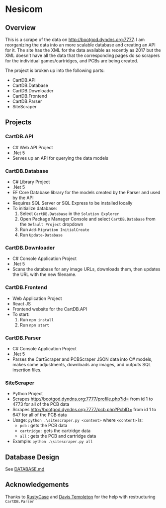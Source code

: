 # Nesicom

## Overview
This is a scrape of the data on http://bootgod.dyndns.org:7777. I am reorganizing the data into an more scalable database and creating an API for it. The site has the XML for the data available as recently as 2017 but the XML doesn't have all the data that the corresponding pages do so scrapers for the individual games/cartridges, and PCBs are being created.

The project is broken up into the following parts:
- CartDB.API
- CartDB.Database
- CartDB.Downloader
- CartDB.Frontend
- CartDB.Parser
- SiteScraper

## Projects
### CartDB.API
- C# Web API Project
- .Net 5
- Serves up an API for querying the data models

### CartDB.Database
- C# Library Project
- .Net 5
- EF Core Database library for the models created by the Parser and used by the API
- Requires SQL Server or SQL Express to be installed locally
- To initialize database:
  1. Select `CartDB.Database` in the `Solution Explorer`
  2. Open Package Manager Console and select `CartDB.Database` from the `Default Project` dropdown
  3. Run `Add-Migration InitialCreate`
  4. Run `Update-Database`

### CartDB.Downloader
- C# Console Application Project
- .Net 5
- Scans the database for any image URLs, downloads them, then updates the URL with the new filename.

### CartDB.Frontend
- Web Application Project
- React JS
- Frontend website for the CartDB.API
- To start:
  1. Run `npm install`
  2. Run `npm start`

### CartDB.Parser
- C# Console Application Project
- .Net 5
- Parses the CartScraper and PCBScraper JSON data into C# models, makes some adjustments, downloads any images, and outputs SQL insertion files.

### SiteScraper
- Python Project
- Scrapes http://bootgod.dyndns.org:7777/profile.php?id= from id 1 to 4773 for all of the PCB data
- Scrapes http://bootgod.dyndns.org:7777/pcb.php?PcbID= from id 1 to 647 for all of the PCB data
- Usage: `python .\sitescraper.py <content>` where `<content>` is:
  - `pcb` : gets the PCB data
  - `cartridge` : gets the cartridge data
  - `all` : gets the PCB and cartridge data
- Example: `python .\sitescraper.py all`

## Database Design
See [DATABASE.md](DATABASE.md)

## Acknowledgements
Thanks to [RustyCase](https://github.com/RustyCase) and [Davis Templeton](https://github.com/BashfulBandit) for the help with restructuring `CartDB.Parser`